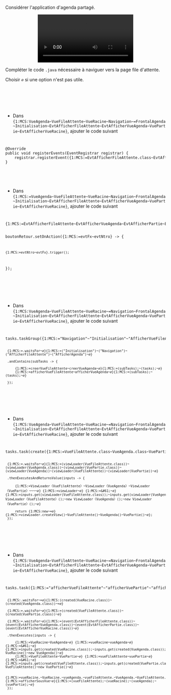 Considérer l'application d'agenda partagé.

<center>
<video src="https://ciboulot.ca/cegep/420-4F5-MO/examens/01/B_ZoQvBKRUdoiU8Md8XQmT/examen01B.mp4" type="video/mp4" loop nocontrols autoplay>
</center>

Compléter le code `.java` nécessaire à naviguer vers la page file d'attente.

Choisir `∅` si une option n'est pas utile.


<br>
<br>
<br>
<br>



* Dans `{1:MCS:VueAgenda~VueFileAttente~VueRacine~Navigation~=FrontalAgenda~Initialisation~EvtAfficherFileAttente~EvtAfficherVueAgenda~VuePartie~EvtAfficherVueRacine}`, ajouter le code suivant


<code>
<pre>
@Override
public void registerEvents(EventRegistrar registrar) {
	registrar.registerEvent({1:MCS:=EvtAfficherFileAttente.class~EvtAfficherVueAgenda.class~EvtAfficherPartie.class~EvtAfficherVueRacine.class~EvtAfficherVueRacine~EvtAfficherFileAttente~EvtAfficherFileAttente~EvtAfficherPartie});
}
</pre>
</code>

<br>
<br>


* Dans `{1:MCS:=VueAgenda~VueFileAttente~VueRacine~Navigation~FrontalAgenda~Initialisation~EvtAfficherFileAttente~EvtAfficherVueAgenda~VuePartie~EvtAfficherVueRacine}`, ajouter le code suivant

<code>
<pre>
{1:MCS:=EvtAfficherFileAttente~EvtAfficherVueAgenda~EvtAfficherPartie~EvtAfficherVueRacine} evtNtro = NtroApp.newEvent({1:MCS:=EvtAfficherFileAttente.class~EvtAfficherVueAgenda.class~EvtAfficherPartie.class~EvtAfficherFileAttente~EvtAfficherFileAttente~EvtAfficherPartie~EvtAfficherVueRacine~EvtAfficherVueRacine.class});

boutonRetour.setOnAction({1:MCS:=evtFx~evtNtro} -> {

	{1:MCS:=evtNtro~evtFx}.trigger();
});
</pre>
</code>

<br>
<br>

* Dans `{1:MCS:VueAgenda~VueFileAttente~VueRacine~=Navigation~FrontalAgenda~Initialisation~EvtAfficherFileAttente~EvtAfficherVueAgenda~VuePartie~EvtAfficherVueRacine}`, ajouter le code suivant

<code>
<pre>
tasks.taskGroup({1:MCS:="Navigation"~"Initialisation"~"AfficherVueFileAttente"~"AfficherVueAgenda"})

	 {1:MCS:=.waitsFor~∅}{1:MCS:=("Initialisation")~("Navigation")~("AfficherFileAttente")~("AfficherAgenda")~∅}

	 .andContains(subTasks -> {

		 {1:MCS:=creerVueFileAttente~creerVueAgenda~∅}{1:MCS:=(subTasks);~(tasks);~∅}
		 {1:MCS:=afficherVueFileAttente~afficherVueAgenda~∅}{1:MCS:=(subTasks);~(tasks);~∅}

	 });
</pre>
</code>

<br>
<br>

* Dans `{1:MCS:VueAgenda~VueFileAttente~VueRacine~=Navigation~FrontalAgenda~Initialisation~EvtAfficherFileAttente~EvtAfficherVueAgenda~VuePartie~EvtAfficherVueRacine}`, ajouter le code suivant

<code>
<pre>
tasks.task(create({1:MCS:=VueFileAttente.class~VueAgenda.class~VuePartie.class~VueFileAttente~VueAgenda~VuePartie}))

	 {1:MCS:=.waitsFor~∅}{1:MCS:=(viewLoader(VueFileAttente.class))~(viewLoader(VueAgenda.class))~(viewLoader(VuePartie.class))~(viewLoader(VueAgenda))~(viewLoader(VueFileAttente))~(viewLoader(VuePartie))~∅}

	 .thenExecutesAndReturnsValue(inputs -> {
		 
		 {1:MCS:=ViewLoader〈VueFileAttente〉~ViewLoader〈VueAgenda〉~ViewLoader〈VuePartie〉~~~~∅} {1:MCS:=viewLoader~∅} {1:MCS:=&#61;~∅} {1:MCS:=inputs.get(viewLoader(VueFileAttente.class));~inputs.get(viewLoader(VueAgenda.class));~inputs.get(viewLoader(VuePartie.class));~new ViewLoader〈VueFileAttente〉();~new ViewLoader〈VueAgenda〉();~new ViewLoader〈VuePartie〉();~∅}
		 
		 return {1:MCS:new~=∅}{1:MCS:=viewLoader.createView()~VueFileAttente()~VueAgenda()~VuePartie()~∅};
	 });
</pre>
</code>

<br>
<br>

* Dans `{1:MCS:VueAgenda~VueFileAttente~VueRacine~=Navigation~FrontalAgenda~Initialisation~EvtAfficherFileAttente~EvtAfficherVueAgenda~VuePartie~EvtAfficherVueRacine}`, ajouter le code suivant

<code>
<pre>
tasks.task({1:MCS:="afficherVueFileAttente"~"afficherVuePartie"~"afficherVueAgenda"})

	 {1:MCS:.waitsFor~=∅}{1:MCS:(created(VueRacine.class))~(created(VueAgenda.class))~=∅}

	 {1:MCS:=.waitsFor~∅}{1:MCS:=(created(VueFileAttente.class))~(created(VuePartie.class))~∅}

	 {1:MCS:=.waitsFor~∅}{1:MCS:=(event(EvtAfficherFileAttente.class))~(event(EvtAfficherVueAgenda.class))~(event(EvtAfficherPartie.class))~(event(EvtAfficherVueRacine.class))~∅}

	 .thenExecutes(inputs -> {

		 {1:MCS:=VueRacine~VueAgenda~∅} {1:MCS:=vueRacine~vueAgenda~∅} {1:MCS:=&#61;~∅} {1:MCS:=inputs.get(created(VueRacine.class));~inputs.get(created(VueAgenda.class));~new VueRacine()~new VueAgenda()~∅}
		 {1:MCS:=VueFileAttente~VuePartie~∅} {1:MCS:=vueFileAttente~vuePartie~∅} {1:MCS:=&#61;~∅} {1:MCS:=inputs.get(created(VueFileAttente.class));~inputs.get(created(VuePartie.class));~new VueFileAttente()~new VuePartie()~∅}
		  
		 {1:MCS:=vueRacine.~VueRacine.~vueAgenda.~vueFileAttente.~VueAgenda.~VueFileAttente.~∅}{1:MCS:=afficherSousVue~∅}{1:MCS:=(vueFileAttente);~(vueRacine);~(vueAgenda);~(vuePartie);~∅}
	 });
</pre>
</code>
